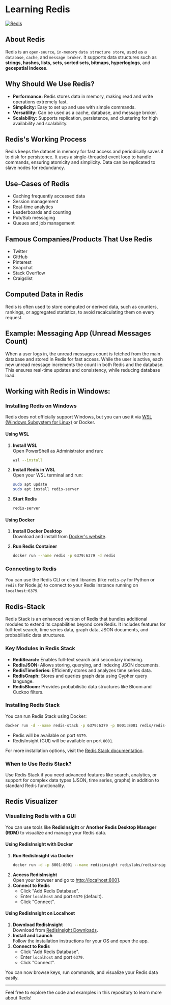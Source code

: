 
# Learning Redis

[![Redis](https://img.shields.io/badge/Redis-DC382D?logo=redis&logoColor=white&style=flat-square)](https://redis.io/)

## About Redis
Redis is an `open-source`, `in-memory` `data structure store`, used as a `database`, `cache`, and `message broker`. It supports data structures such as **strings, hashes, lists, sets, sorted sets, bitmaps, hyperloglogs**, and **geospatial indexes**.

## Why Should We Use Redis?
- **Performance:** Redis stores data in memory, making read and write operations extremely fast.
- **Simplicity:** Easy to set up and use with simple commands.
- **Versatility:** Can be used as a cache, database, and message broker.
- **Scalability:** Supports replication, persistence, and clustering for high availability and scalability.

## Redis's Working Process
Redis keeps the dataset in memory for fast access and periodically saves it to disk for persistence. It uses a single-threaded event loop to handle commands, ensuring atomicity and simplicity. Data can be replicated to slave nodes for redundancy.

## Use-Cases of Redis
- Caching frequently accessed data
- Session management
- Real-time analytics
- Leaderboards and counting
- Pub/Sub messaging
- Queues and job management

## Famous Companies/Products That Use Redis
- Twitter
- GitHub
- Pinterest
- Snapchat
- Stack Overflow
- Craigslist

## Computed Data in Redis
Redis is often used to store computed or derived data, such as counters, rankings, or aggregated statistics, to avoid recalculating them on every request.

## Example: Messaging App (Unread Messages Count)
When a user logs in, the unread messages count is fetched from the main database and stored in Redis for fast access. While the user is active, each new unread message increments the count in both Redis and the database. This ensures real-time updates and consistency, while reducing database load.

## Working with Redis in Windows:
### Installing Redis on Windows

Redis does not officially support Windows, but you can use it via [WSL (Windows Subsystem for Linux)](https://docs.microsoft.com/en-us/windows/wsl/) or Docker.

#### Using WSL

1. **Install WSL**  
    Open PowerShell as Administrator and run:
    ```sh
    wsl --install
    ```

2. **Install Redis in WSL**  
    Open your WSL terminal and run:
    ```sh
    sudo apt update
    sudo apt install redis-server
    ```

3. **Start Redis**  
    ```sh
    redis-server
    ```

#### Using Docker

1. **Install Docker Desktop**  
    Download and install from [Docker's website](https://www.docker.com/products/docker-desktop/).

2. **Run Redis Container**  
    ```sh
    docker run --name redis -p 6379:6379 -d redis
    ```

### Connecting to Redis

You can use the Redis CLI or client libraries (like `redis-py` for Python or `redis` for Node.js) to connect to your Redis instance running on `localhost:6379`.

## Redis-Stack

Redis Stack is an enhanced version of Redis that bundles additional modules to extend its capabilities beyond core Redis. It includes features for full-text search, time series data, graph data, JSON documents, and probabilistic data structures.

### Key Modules in Redis Stack
- **RediSearch:** Enables full-text search and secondary indexing.
- **RedisJSON:** Allows storing, querying, and indexing JSON documents.
- **RedisTimeSeries:** Efficiently stores and analyzes time series data.
- **RedisGraph:** Stores and queries graph data using Cypher query language.
- **RedisBloom:** Provides probabilistic data structures like Bloom and Cuckoo filters.

### Installing Redis Stack

You can run Redis Stack using Docker:

```sh
docker run -d --name redis-stack -p 6379:6379 -p 8001:8001 redis/redis-stack:latest
```

- Redis will be available on port `6379`.
- RedisInsight (GUI) will be available on port `8001`.

For more installation options, visit the [Redis Stack documentation](https://redis.io/docs/stack/).

### When to Use Redis Stack?

Use Redis Stack if you need advanced features like search, analytics, or support for complex data types (JSON, time series, graphs) in addition to standard Redis functionality.

## Redis Visualizer

### Visualizing Redis with a GUI

You can use tools like **RedisInsight** or **Another Redis Desktop Manager (RDM)** to visualize and manage your Redis data.

#### Using RedisInsight with Docker

1. **Run RedisInsight via Docker**  
    ```sh
    docker run -d -p 8001:8001 --name redisinsight redislabs/redisinsight
    ```
2. **Access RedisInsight**  
    Open your browser and go to [http://localhost:8001](http://localhost:8001).
3. **Connect to Redis**  
    - Click "Add Redis Database".
    - Enter `localhost` and port `6379` (default).
    - Click "Connect".

#### Using RedisInsight on Localhost

1. **Download RedisInsight**  
    Download from [RedisInsight Downloads](https://redis.com/redis-enterprise/redis-insight/).
2. **Install and Launch**  
    Follow the installation instructions for your OS and open the app.
3. **Connect to Redis**  
    - Click "Add Redis Database".
    - Enter `localhost` and port `6379`.
    - Click "Connect".

You can now browse keys, run commands, and visualize your Redis data easily.



---
Feel free to explore the code and examples in this repository to learn more about Redis!
